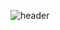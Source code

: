 ![header](https://capsule-render.vercel.app/api?type=waving&color=auto&height=300&section=header&text=Hi!%20I'm%20Gunhoo%20Park&fontSize=70&animation=fadeIn&fontAlignY=38&desc=Welcome,%20My%20Github%20Profile&descAlignY=55&descAlign=75)
